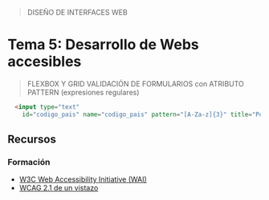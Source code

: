 > DISEÑO DE INTERFACES WEB

# Tema 5: Desarrollo de Webs accesibles

> FLEXBOX Y GRID
> VALIDACIÓN DE FORMULARIOS con ATRIBUTO PATTERN (expresiones regulares)

```html
  <input type="text"
    id="codigo_pais" name="codigo_pais" pattern="[A-Za-z]{3}" title="Por favor, introduce 3 letras del código de país"
```



## Recursos

### Formación

- [W3C Web Accessibility Initiative (WAI)](https://www.w3.org/WAI/design-develop/es)
- [WCAG 2.1 de un vistazo](https://www.w3.org/WAI/standards-guidelines/wcag/glance/es)
